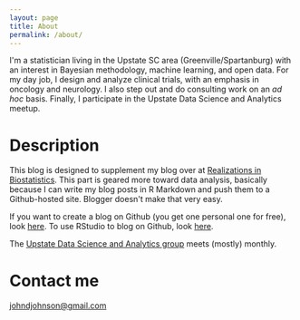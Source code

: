```yaml
---
layout: page
title: About
permalink: /about/
---
```


I'm a statistician living in the Upstate SC area (Greenville/Spartanburg) with an interest in Bayesian methodology, machine learning, and open data. For my day job, I design and analyze clinical trials, with an emphasis in oncology and neurology. I also step out and do consulting work on an _ad hoc_ basis. Finally, I participate in the Upstate Data Science and Analytics meetup.

# Description

This blog is designed to supplement my blog over at [Realizations in Biostatistics](http://realizationsinbiostatistics.blogspot.com). This part is geared more toward data analysis, basically because I can write my blog posts in R Markdown and push them to a Github-hosted site. Blogger doesn't make that very easy.

If you want to create a blog on Github (you get one personal one for free), look [here](http://jmcglone.com/guides/github-pages/). To use RStudio to blog on Github, look [here](http://andysouth.github.io/blog-setup/).

The [Upstate Data Science and Analytics group](https://www.meetup.com/Greenville-Data-Science-Analytics-Meetup/) meets (mostly) monthly.

# Contact me

[johndjohnson@gmail.com](mailto:johndjohnson@gmail.com)
